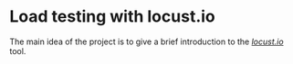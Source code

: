# Load testing with locust.io

The main idea of the project is to give a brief introduction to the [*locust.io*](https://locust.io/)
tool.
